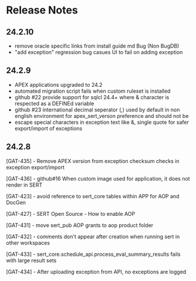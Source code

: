 # Release Notes
## 24.2.10

- remove oracle specific links from install guide md
Bug (Non BugDB)
- "add exception" regression bug casues UI to fail on adding exception

## 24.2.9

- APEX applications upgraded to 24.2
- automated migration script fails when custom ruleset is installed
- github #22 provide support for sqlcl 24.4+ where & character is respected as a DEFINEd variable
- github #23 international decimal seperator (,) used by default in non english environment for apex_sert_verson preference and should not be
- escape special characters in exception text like &, single quote for safer export/import of exceptions

## 24.2.8

[GAT-435] - Remove APEX version from exception checksum checks in exception export/import

[GAT-436] - github#16 When custom image used for application, it does not render in SERT

[GAT-423] - avoid reference to sert_core tables within APP for AOP and DocGen

[GAT-427] - SERT Open Source - How to enable AOP

[GAT-431] - move sert_pub AOP grants to aop product folder

[GAT-432] - comments don't appear after creation when running sert in other workspaces

[GAT-433] - sert_core.schedule_api.process_eval_summary_results fails with large result sets

[GAT-434] - After uploading exception from API, no exceptions are logged
